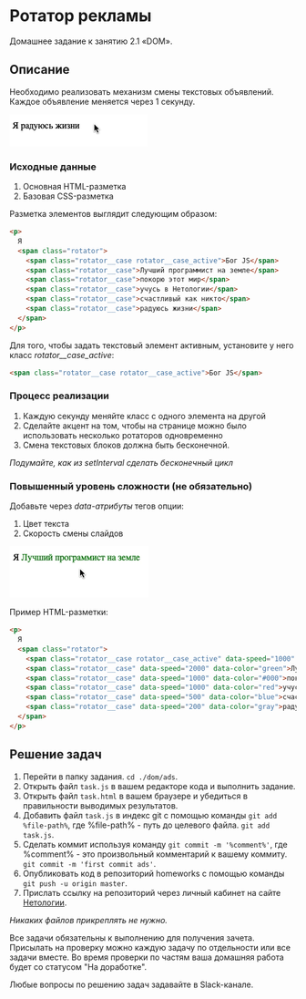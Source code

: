 # Ротатор рекламы

Домашнее задание к занятию 2.1 «DOM».

## Описание 

Необходимо реализовать механизм смены текстовых объявлений. 
Каждое объявление меняется через 1 секунду.

![Demo](./demo.gif)

### Исходные данные

1. Основная HTML-разметка
2. Базовая CSS-разметка

Разметка элементов выглядит следующим образом:

```html
<p>
  Я
  <span class="rotator">
    <span class="rotator__case rotator__case_active">Бог JS</span>
    <span class="rotator__case">Лучший программист на земле</span>
    <span class="rotator__case">покорю этот мир</span>
    <span class="rotator__case">учусь в Нетологии</span>
    <span class="rotator__case">счастливый как никто</span>
    <span class="rotator__case">радуюсь жизни</span>
  </span>
</p>
```

Для того, чтобы задать текстовый элемент активным, установите у него класс
*rotator__case_active*:

```html
<span class="rotator__case rotator__case_active">Бог JS</span>
```

### Процесс реализации

1. Каждую секунду меняйте класс с одного элемента на другой
2. Сделайте акцент на том, чтобы на странице можно было использовать несколько
ротаторов одновременно
3. Смена текстовых блоков должна быть бесконечной.

_Подумайте, как из setInterval сделать бесконечный цикл_
  
### Повышенный уровень сложности (не обязательно)

Добавьте через *data-атрибуты* тегов опции:

1. Цвет текста
2. Скорость смены слайдов

![Demo](./extended-demo.gif)

Пример HTML-разметки:

```html
<p>
  Я
  <span class="rotator">
    <span class="rotator__case rotator__case_active" data-speed="1000" data-color="red">Бог JS</span>
    <span class="rotator__case" data-speed="2000" data-color="green">Лучший программист на земле</span>
    <span class="rotator__case" data-speed="1000" data-color="#000">покорю этот мир</span>
    <span class="rotator__case" data-speed="1000" data-color="red">учусь в Нетологии</span>
    <span class="rotator__case" data-speed="500" data-color="blue">счастливый как никто</span>
    <span class="rotator__case" data-speed="200" data-color="gray">радуюсь жизни</span>
  </span>
</p>
```

## Решение задач
1. Перейти в папку задания. `cd ./dom/ads`.
2. Открыть файл `task.js` в вашем редакторе кода и выполнить задание.
3. Открыть файл `task.html` в вашем браузере и убедиться в правильности выводимых результатов.
4. Добавить файл `task.js` в индекс git с помощью команды `git add %file-path%`, где %file-path% - путь до целевого файла. `git add task.js`.
5. Сделать коммит используя команду `git commit -m '%comment%'`, где %comment% - это произвольный комментарий к вашему коммиту. `git commit -m 'first commit ads'`.
6. Опубликовать код в репозиторий homeworks с помощью команды `git push -u origin master`.
7. Прислать ссылку на репозиторий через личный кабинет на сайте [Нетологии][6].

[0]: https://github.com/
[1]: https://www.sublimetext.com/
[2]: https://code.visualstudio.com/
[3]: https://github.com/netology-code/guides/tree/master/github
[4]: https://git-scm.com/
[5]: https://github.com/netology-code/guides/blob/master/git/REAMDE.md
[6]: https://netology.ru/

*Никаких файлов прикреплять не нужно.*

Все задачи обязательны к выполнению для получения зачета. Присылать на проверку можно каждую задачу по отдельности или все задачи вместе. Во время проверки по частям ваша домашняя работа будет со статусом "На доработке".

Любые вопросы по решению задач задавайте в Slack-канале.

